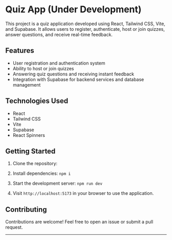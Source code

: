 # Quiz App (Under Development)

This project is a quiz application developed using React, Tailwind CSS, Vite, and Supabase. It allows users to register, authenticate, host or join quizzes, answer questions, and receive real-time feedback.

## Features

- User registration and authentication system
- Ability to host or join quizzes
- Answering quiz questions and receiving instant feedback
- Integration with Supabase for backend services and database management

## Technologies Used

- React
- Tailwind CSS
- Vite
- Supabase
- React Spinners

## Getting Started

1. Clone the repository:

2. Install dependencies: `npm i`

3. Start the development server: `npm run dev`

4. Visit `http://localhost:5173` in your browser to use the application.

## Contributing

Contributions are welcome! Feel free to open an issue or submit a pull request.

<hr/>
